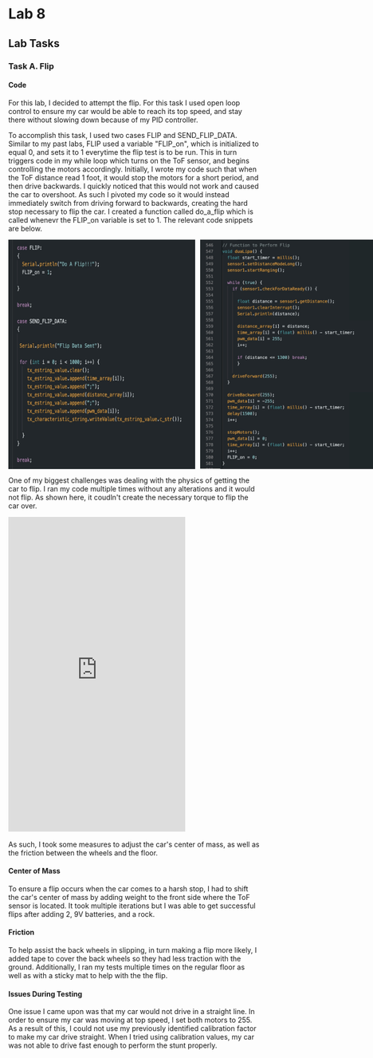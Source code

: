 # Lab 8

## Lab Tasks

### Task A. Flip

#### Code

For this lab, I decided to attempt the flip. For this task I used open loop control to ensure my car would be able to reach its top speed, and stay there without slowing down because of my PID controller. 

To accomplish this task, I used two cases FLIP and SEND_FLIP_DATA. Similar to my past labs, FLIP used a variable "FLIP_on", which is initialized to equal 0, and sets it to 1 everytime the flip test is to be run. This in turn triggers code in my while loop which turns on the ToF sensor, and begins controlling the motors accordingly. Initially, I wrote my code such that when the ToF distance read 1 foot, it would stop the motors for a short period, and then drive backwards. I quickly noticed that this would not work and caused the car to overshoot. As such I pivoted my code so it would instead immediately switch from driving forward to backwards, creating the hard stop necessary to flip the car. I created a function called do_a_flip which is called whenevr the FLIP_on variable is set to 1. The relevant code snippets are below.

<div style="display: flex; gap: 10px;">
  <img width="375" alt="Profile Picture" src="PIC.jpg">
  <img width="375" alt="Profile Picture" src="CODE.JPG">
</div>


One of my biggest challenges was dealing with the physics of getting the car to flip. I ran my code multiple times without any alterations and it would not flip. As shown here, it coudln't create the necessary torque to flip the car over. 

<iframe width="355" height="631" src="https://www.youtube.com/embed/z9RJkEjdzyk" title="attempt 1 lab 8" frameborder="0" allow="accelerometer; autoplay; clipboard-write; encrypted-media; gyroscope; picture-in-picture; web-share" referrerpolicy="strict-origin-when-cross-origin" allowfullscreen></iframe>



As such, I took some measures to adjust the car's center of mass, as well as the friction between the wheels and the floor.

#### Center of Mass

To ensure a flip occurs when the car comes to a harsh stop, I had to shift the car's center of mass by adding weight to the front side where the ToF sensor is located. It took multiple iterations but I was able to get successful flips after adding 2, 9V batteries, and a rock. 

#### Friction

To help assist the back wheels in slipping, in turn making a flip more likely, I added tape to cover the back wheels so they had less traction with the ground. Additionally, I ran my tests multiple times on the regular floor as well as with a sticky mat to help with the the flip.

#### Issues During Testing

One issue I came upon was that my car would not drive in a straight line. In order to ensure my car was moving at top speed, I set both motors to 255. As a result of this, I could not use my previously identified calibration factor to make my car drive straight. When I tried using calibration values, my car was not able to drive fast enough to perform the stunt properly.
